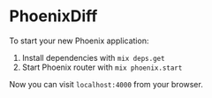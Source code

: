 # PhoenixDiff

To start your new Phoenix application:

1. Install dependencies with `mix deps.get`
2. Start Phoenix router with `mix phoenix.start`

Now you can visit `localhost:4000` from your browser.
